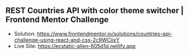 ## REST Countries API with color theme switcher | Frontend Mentor Challenge

- Solution: https://www.frontendmentor.io/solutions/countries-api-challenge-using-react-and-css-2c9WCjjxY
- Live Site: https://ecstatic-allen-605d1d.netlify.app
